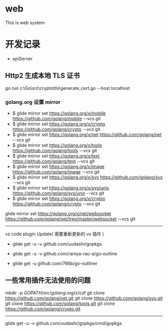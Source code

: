# web

This is web system

# 开发记录

* apiServer

## Http2 生成本地 TLS 证书

go run c:\\Go\\src\\crypto\\tls\\generate_cert.go --host localhost

### golang.org 设置 mirror

* $ glide mirror set https://golang.org/x/mobile https://github.com/golang/mobile --vcs git
* $ glide mirror set https://golang.org/x/crypto https://github.com/golang/crypto --vcs git
* $ glide mirror set https://golang.org/x/net https://github.com/golang/net --vcs git
* $ glide mirror set https://golang.org/x/tools https://github.com/golang/tools --vcs git
* $ glide mirror set https://golang.org/x/text https://github.com/golang/text --vcs git
* $ glide mirror set https://golang.org/x/image https://github.com/golang/image --vcs git
* $ glide mirror set https://golang.org/x/sys https://github.com/golang/sys --vcs git
* $ glide mirror set https://golang.org/x/sys/unix  https://github.com/golang/sys/unix --vcs git
* $ glide mirror set https://golang.org/x/crypto https://github.com/golang/crypto --vcs git



glide mirror set https://golang.org/x/net/websocket https://github.com/golang/net/tree/master/websocket  --vcs git

---

vs code plugin Update( 需要重新更新的 vs 插件 )

* glide get -u -v github.com/uudashr/gopkgs
* glide get -u -v github.com/ramya-rao-a/go-outline



* glide get -u github.com/766b/go-outliner

##  一些常用插件无法使用的问题
mkdir -p $GOPATH/src/golang.org/x/
cd !$
git clone https://github.com/golang/net.git
git clone https://github.com/golang/sys.git
git clone https://github.com/golang/tools.git
git clone https://github.com/golang/crypto.git

-----


glide get  -u -v github.com/uudashr/gopkgs/cmd/gopkgs
